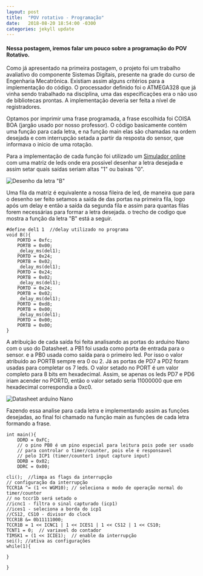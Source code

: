 ```yaml
---
layout: post
title:  "POV rotativo - Programação"
date:   2018-08-20 18:54:00 -0300
categories: jekyll update
---
```


<h4>Nessa postagem, iremos falar um pouco sobre a programação do POV Rotativo.</h4>

Como já apresentado na primeira postagem, o projeto foi um trabalho avaliativo do componente Sistemas Digitais, presente na grade do curso de Engenharia Mecatrônica. Existiam assim alguns critérios para a implementação do código. O processador definido foi o ATMEGA328 que já vinha sendo trabalhado na disciplina, uma das especificações era o não uso de bibliotecas prontas. A implementação deveria ser feita a nível de registradores.

Optamos por imprimir uma frase programada, a frase escolhida foi COISA BOA (jargão usado por nosso professor).
O código basicamente contém uma função para cada letra, e na função main elas são chamadas na ordem desejada e com interrupção setada a partir da resposta do sensor, que informava o inicio de uma rotação.

Para a implementação de cada função foi utilizado um 
[Simulador online](https://toxic-dev.github.io/LED-Matrix-Simulator/) com uma matriz de leds onde era possivel desenhar a letra desejada e assim setar quais saídas seriam altas "1" ou baixas "0".

![Desenho da letra "B"](/mariaelenasilveira.github.io/images/matriz-de-leds.png "Desenho da letra 'B' na matriz")

Uma fila da matriz é equivalente a nossa fileira de led, de maneira que para o desenho ser feito setamos a saída de das portas na primeira fila, logo após um delay e então a saída da segunda fila e assim para quantas filas forem necessárias para formar a letra desejada. o trecho de codigo que mostra a função da letra "B" está a seguir.


	#define del1 1  //delay utilizado no programa
	void B(){
		PORTD = 0xfc;
		PORTB = 0x00;
		_delay_ms(del1);
		PORTD = 0x24;
		PORTB = 0x02;
		_delay_ms(del1);
		PORTD = 0x24;
		PORTB = 0x02;
		_delay_ms(del1);
		PORTD = 0x24;
		PORTB = 0x02;
		_delay_ms(del1);
		PORTD = 0xd8;
		PORTB = 0x00;
		_delay_ms(del1);
		PORTD = 0x00;
		PORTB = 0x00;
	}

A atribuíção de cada saída foi feita analisando as portas do arduíno Nano com o uso do Datasheet.
a PB1 foi usada como porta de entrada para o sensor. e a PB0 usada como saída para o primeiro led. Por isso o valor atribuído ao PORTB sempre era 0 ou 2. 
Já as portas de PD7 a PD2 foram usadas para completar os 7 leds.
O valor setado no PORT é um valor completo para 8 bits em hexadecimal. Assim, se apenas os leds PD7 e PD6 iriam acender no PORTD, então o valor setado seria 11000000 que em hexadecimal correspondia a 0xc0.

![Datasheet arduíno Nano](/mariaelenasilveira.github.io/images/arduino-nano-datasheet.gif)

Fazendo essa analise para cada letra e implementando assim as funções desejadas, ao final foi chamado na função main as funções de cada letra formando a frase.


	int main(){
	    DDRD = 0xFC;
	    // o pino PB0 é um pino especial para leitura pois pode ser usado
	    // para controlar o timer/counter, pois ele é responsavel
	    // pelo ICP1 (timer/counter1 input capture input)
	    DDRB = 0x02;
	    DDRC = 0x00;
	    
    cli();  //limpa as flags da interrupção
    // configuração da interrupção
    TCCR1A ^= (1 << WGM10); // seleciona o modo de operação normal do timer/counter
    // no tccr1b será setado o
    //icnc1 - filtra o sinal capturado (icp1)
    //ices1 - seleciona a borda do icp1
    //CS12, CS10 - divisor do clock
    TCCR1B &= 0b11111000;
    TCCR1B = 1 << ICNC1 | 1 << ICES1 | 1 << CS12 | 1 << CS10;
    TCNT1 = 0;  // variavel do contador
    TIMSK1 = (1 << ICIE1);  // enable da interrupção
    sei(); //ativa as configurações
    while(1){
        
	}
	    
	}


[jekyll-docs]: http://jekyllrb.com/docs/home
[jekyll-gh]:   https://github.com/jekyll/jekyll
[jekyll-talk]: https://talk.jekyllrb.com/
